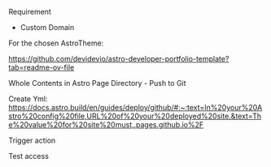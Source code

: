 
Requirement
- Custom Domain

For the chosen AstroTheme:

https://github.com/devidevio/astro-developer-portfolio-template?tab=readme-ov-file


Whole Contents in Astro Page Directory - Push to Git


Create Yml:
https://docs.astro.build/en/guides/deploy/github/#:~:text=In%20your%20Astro%20config%20file,URL%20of%20your%20deployed%20site.&text=The%20value%20for%20site%20must,.pages.github.io%2F

Trigger action



Test access
